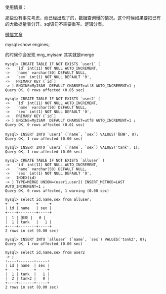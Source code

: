 使用情景：

那些没有事先考虑，而已经出现了的，数据查询慢的情况。这个时候如果要把已有的大数据量表分开。sql语句不需要重写。逻辑分表。

[微信文章](https://mp.weixin.qq.com/s?__biz=MzI4Njc5NjM1NQ==&mid=2247484590&idx=1&sn=bd2318df0dfe8c5e00ffc8c81f45a97c&chksm=ebd63b82dca1b294e1eccd3b2c9c3b3cdf8ff5f1a6b16c98282c99d8e69dd0d30212cdd37fad&mpshare=1&scene=1&srcid=0410FldVqd0e5wBInQYLDs2O#rd)

mysql>show engines;

的时候你会发现 mrg_myisam 其实就是merge



```
mysql> CREATE TABLE IF NOT EXISTS `user1` (  
->   `id` int(11) NOT NULL AUTO_INCREMENT,  
->   `name` varchar(50) DEFAULT NULL,  
->   `sex` int(1) NOT NULL DEFAULT '0',  
->   PRIMARY KEY (`id`)  
-> ) ENGINE=MyISAM  DEFAULT CHARSET=utf8 AUTO_INCREMENT=1 ;  
Query OK, 0 rows affected (0.05 sec)  
 
mysql> CREATE TABLE IF NOT EXISTS `user2` (  
->   `id` int(11) NOT NULL AUTO_INCREMENT,  
->   `name` varchar(50) DEFAULT NULL,  
->   `sex` int(1) NOT NULL DEFAULT '0',  
->   PRIMARY KEY (`id`)  
-> ) ENGINE=MyISAM  DEFAULT CHARSET=utf8 AUTO_INCREMENT=1 ;  
Query OK, 0 rows affected (0.01 sec)  
 
mysql> INSERT INTO `user1` (`name`, `sex`) VALUES('张映', 0);  
Query OK, 1 row affected (0.00 sec)  
 
mysql> INSERT INTO `user2` (`name`, `sex`) VALUES('tank', 1);  
Query OK, 1 row affected (0.00 sec)  
 
mysql> CREATE TABLE IF NOT EXISTS `alluser` (  
->   `id` int(11) NOT NULL AUTO_INCREMENT,  
->   `name` varchar(50) DEFAULT NULL,  
->   `sex` int(1) NOT NULL DEFAULT '0',  
->   INDEX(id)  
-> ) TYPE=MERGE UNION=(user1,user2) INSERT_METHOD=LAST AUTO_INCREMENT=1 ;  
Query OK, 0 rows affected, 1 warning (0.00 sec)  
 
mysql> select id,name,sex from alluser;  
+----+--------+-----+  
| id | name   | sex |  
+----+--------+-----+  
|  1 | 张映 |   0 |  
|  1 | tank   |   1 |  
+----+--------+-----+  
2 rows in set (0.00 sec)  
 
mysql> INSERT INTO `alluser` (`name`, `sex`) VALUES('tank2', 0);  
Query OK, 1 row affected (0.00 sec)  
 
mysql> select id,name,sex from user2  
-> ;  
+----+-------+-----+  
| id | name  | sex |  
+----+-------+-----+  
|  1 | tank  |   1 |  
|  2 | tank2 |   0 |  
+----+-------+-----+  
2 rows in set (0.00 sec)
```

